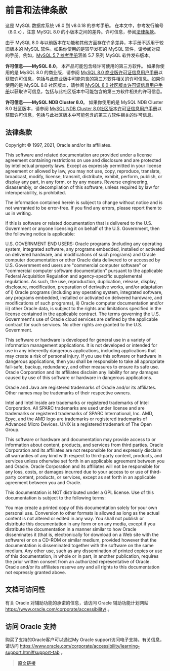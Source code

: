# 前言和法律条款

这是 MySQL 数据库系统 v8.0 到 v8.0.18 的参考手册。 在本文中，参考发行编号（8.0.x），注意 MySQL 8.0 的小版本之间的差异。许可信息，参阅[法律条款](/readme?id=法律条款)。

由于 MySQL 8.0 与以前版本在功能和其他方面存在许多差异，本手册不适用于较旧版本的 MySQL 软件。如果你使用的是较早发布的 MySQL 软件，请参阅对应的手册。例如，[MySQL 5.7 参考手册](https://dev.mysql.com/doc/refman/5.7/en/)涵盖 5.7 系列 MySQL 软件发布版本。

**许可信息——MySQL 8.0**。 本产品可能包含经许可使用的第三方软件。 如果你使用的是 MySQL 8.0 的商业版，请参阅 [MySQL 8.0 商业版许可证信息用户手册](https://downloads.mysql.com/docs/licenses/mysqld-8.0-com-en.pdf)以获取许可信息，包括与此商业版中可能包含的第三方软件相关的许可信息。如果你使用的是 MySQL 8.0 社区版本，请参阅 [MySQL 8.0 社区版本许可证信息用户手册](https://downloads.mysql.com/docs/licenses/mysqld-8.0-gpl-en.pdf)以获取许可信息，包括与此社区版本中可能包含的第三方软件相关的许可信息。

**许可信息——MySQL NDB Cluster 8.0**。 如果你使用的是 MySQL NDB Cluster 8.0 社区版本，请参阅 [MySQL NDB Cluster 8.0社区版本许可证信息用户手册](https://downloads.mysql.com/docs/licenses/cluster-8.0-gpl-en.pdf)以获取许可信息，包括与此社区版本中可能包含的第三方软件相关的许可信息。

## 法律条款

Copyright © 1997, 2021, Oracle and/or its affiliates.

This software and related documentation are provided under a license agreement containing restrictions on use and disclosure and are protected by intellectual property laws. Except as expressly permitted in your license agreement or allowed by law, you may not use, copy, reproduce, translate, broadcast, modify, license, transmit, distribute, exhibit, perform, publish, or display any part, in any form, or by any means. Reverse engineering, disassembly, or decompilation of this software, unless required by law for interoperability, is prohibited.

The information contained herein is subject to change without notice and is not warranted to be error-free. If you find any errors, please report them to us in writing.

If this is software or related documentation that is delivered to the U.S. Government or anyone licensing it on behalf of the U.S. Government, then the following notice is applicable:

U.S. GOVERNMENT END USERS: Oracle programs (including any operating system, integrated software, any programs embedded, installed or activated on delivered hardware, and modifications of such programs) and Oracle computer documentation or other Oracle data delivered to or accessed by U.S. Government end users are "commercial computer software" or "commercial computer software documentation" pursuant to the applicable Federal Acquisition Regulation and agency-specific supplemental regulations. As such, the use, reproduction, duplication, release, display, disclosure, modification, preparation of derivative works, and/or adaptation of i) Oracle programs (including any operating system, integrated software, any programs embedded, installed or activated on delivered hardware, and modifications of such programs), ii) Oracle computer documentation and/or iii) other Oracle data, is subject to the rights and limitations specified in the license contained in the applicable contract. The terms governing the U.S. Government's use of Oracle cloud services are defined by the applicable contract for such services. No other rights are granted to the U.S. Government.

This software or hardware is developed for general use in a variety of information management applications. It is not developed or intended for use in any inherently dangerous applications, including applications that may create a risk of personal injury. If you use this software or hardware in dangerous applications, then you shall be responsible to take all appropriate fail-safe, backup, redundancy, and other measures to ensure its safe use. Oracle Corporation and its affiliates disclaim any liability for any damages caused by use of this software or hardware in dangerous applications.

Oracle and Java are registered trademarks of Oracle and/or its affiliates. Other names may be trademarks of their respective owners.

Intel and Intel Inside are trademarks or registered trademarks of Intel Corporation. All SPARC trademarks are used under license and are trademarks or registered trademarks of SPARC International, Inc. AMD, Epyc, and the AMD logo are trademarks or registered trademarks of Advanced Micro Devices. UNIX is a registered trademark of The Open Group.

This software or hardware and documentation may provide access to or information about content, products, and services from third parties. Oracle Corporation and its affiliates are not responsible for and expressly disclaim all warranties of any kind with respect to third-party content, products, and services unless otherwise set forth in an applicable agreement between you and Oracle. Oracle Corporation and its affiliates will not be responsible for any loss, costs, or damages incurred due to your access to or use of third-party content, products, or services, except as set forth in an applicable agreement between you and Oracle.

This documentation is NOT distributed under a GPL license. Use of this documentation is subject to the following terms:

You may create a printed copy of this documentation solely for your own personal use. Conversion to other formats is allowed as long as the actual content is not altered or edited in any way. You shall not publish or distribute this documentation in any form or on any media, except if you distribute the documentation in a manner similar to how Oracle disseminates it (that is, electronically for download on a Web site with the software) or on a CD-ROM or similar medium, provided however that the documentation is disseminated together with the software on the same medium. Any other use, such as any dissemination of printed copies or use of this documentation, in whole or in part, in another publication, requires the prior written consent from an authorized representative of Oracle. Oracle and/or its affiliates reserve any and all rights to this documentation not expressly granted above.

## 文档可访问性

有关 Oracle 对辅助功能的承诺的信息，请访问 Oracle 辅助功能计划网站 https://www.oracle.com/corporate/accessibility/ 。

## 访问 Oracle 支持

购买了支持的Oracle客户可以通过My Oracle support访问电子支持。有关信息，请访问 https://www.oracle.com/corporate/accessibility/learning-support.html#support-tab 。

> [原文链接](https://dev.mysql.com/doc/refman/8.0/en/preface.html)
